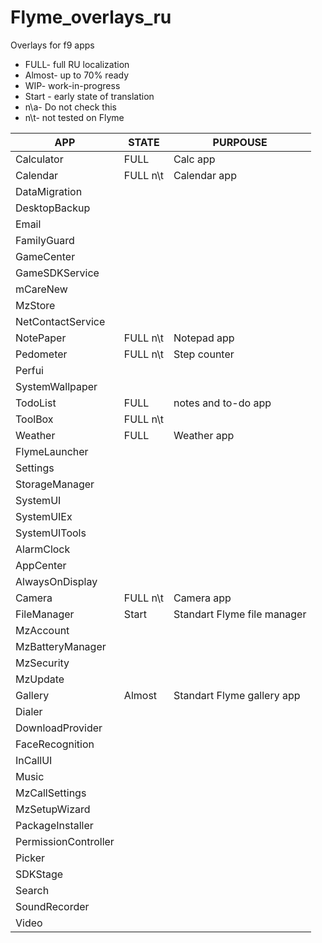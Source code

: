 # Flyme_overlays_ru
Overlays for f9 apps

- FULL- full RU localization 
- Almost- up to 70% ready
- WIP- work-in-progress
- Start - early state of translation
- n\a- Do not check this
- n\t- not tested on Flyme

| APP | STATE | PURPOUSE |
| ------ | ------ | ------ |
| Calculator | FULL | Calc app |
| Calendar | FULL n\t | Calendar app |
| DataMigration | | |
| DesktopBackup | | |
| Email | | |
| FamilyGuard | | |
| GameCenter | | |
| GameSDKService | | |
| mCareNew | | |
| MzStore | | |
| NetContactService | | |
| NotePaper | FULL n\t | Notepad app |
| Pedometer | FULL n\t | Step counter |
| Perfui | | |
| SystemWallpaper | | |
| TodoList | FULL | notes and to-do app |
| ToolBox | FULL n\t | |
| Weather | FULL | Weather app |
| FlymeLauncher |  |  |
| Settings |  |  |
| StorageManager |  |  |
| SystemUI |  |  |
| SystemUIEx |  |  |
| SystemUITools |  |  |
| AlarmClock |  |  |
| AppCenter |  |  |
| AlwaysOnDisplay |  |  |
| Camera | FULL n\t | Camera app |
| FileManager | Start | Standart Flyme file manager |
| MzAccount |  |  |
| MzBatteryManager |  |  |
| MzSecurity |  |  |
| MzUpdate |  |  |
| Gallery | Almost | Standart Flyme gallery app |
| Dialer |  |  |
| DownloadProvider |  |  |
| FaceRecognition |  |  |
| InCallUI |  |  |
| Music |  |  |
| MzCallSettings |  |  |
| MzSetupWizard |  |  |
| PackageInstaller |  |  |
| PermissionController |  |  |
| Picker |  |  |
| SDKStage |  |  |
| Search |  |  |
| SoundRecorder |  |  |
| Video |  |  |